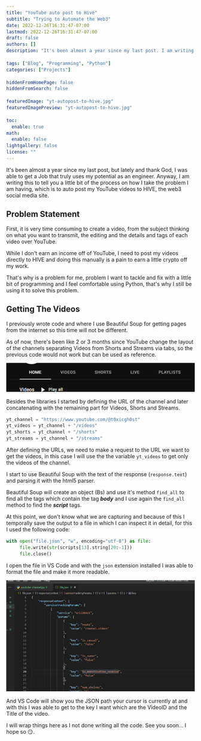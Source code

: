 ```yaml
---
title: "YouTube auto post to Hive"
subtitle: "Trying to Automate the Web3"
date: 2022-12-26T16:31:47-07:00
lastmod: 2022-12-26T16:31:47-07:00
draft: false
authors: []
description: "It's been almost a year since my last post. I am writing this to tell you a little bit of the process on how I take the problem I am having, which is to auto post my YouTube videos to HIVE, the web3 social media site."

tags: ["Blog", "Programming", "Python"]
categories: ["Projects"]

hiddenFromHomePage: false
hiddenFromSearch: false

featuredImage: "yt-autopost-to-hive.jpg"
featuredImagePreview: "yt-autopost-to-hive.jpg"

toc:
  enable: true
math:
  enable: false
lightgallery: false
license: ""
---
```


<!--more-->

It's been almost a year since my last post, but lately and thank God, I was able to get a Job that truly uses my potential as an engineer. Anyway, I am writing this to tell you a little bit of the process on how I take the problem I am having, which is to auto post my YouTube videos to HIVE, the web3 social media site.

## Problem Statement

First, it is very time consuming to create a video, from the subject thinking on what you want to transmit, the editing and the details and tags of each video over YouTube.

While I don't earn an income off of YouTube, I need to post my videos directly to HIVE and doing this manually is a pain to earn a little crypto off my work.

That's why is a problem for me, problem I want to tackle and fix with a little bit of programming and I feel comfortable using Python, that's why I still be using it to solve this problem.

## Getting The Videos

I previously wrote code and where I use Beautiful Soup for getting pages from the internet so this time will not be different.

As of now, there's been like 2 or 3 months since YouTube change the layout of the channels separating Videos from Shorts and Streams via tabs, so the previous code would not work but can be used as reference.

<img src="2022-12-26-20-04-23-image.png" style="zoom:100%;" />

Besides the libraries I started by defining the URL of the channel and later concatenating with the remaining part for Videos, Shorts and Streams.

```python
yt_channel = "https://www.youtube.com/@t0xicgh0st"
yt_videos = yt_channel + "/videos"
yt_shorts = yt_channel + "/shorts"
yt_streams = yt_channel + "/streams"
```

After defining the URLs, we need to make a request to the URL we want to get the videos, in this case I will use the the variable `yt_videos` to get only the videos of the channel.

I start to use Beautiful Soup with the text of the response (`response.text`) and parsing it with the html5 parser.

Beautiful Soup will create an object (Bs) and use it's method `find_all` to find all the tags which contain the tag ***body*** and I use again the `find_all` method to find the ***script*** tags.

At this point, we don't know what we are capturing and because of this I temporally save the output to a file in which I can inspect it in detail, for this I used the following code:

```python
with open("file.json", "w", encoding="utf-8") as file:
     file.write(str(scripts[13].string[20:-1]))
     file.close()
```

I open the file in VS Code and with the ```json``` extension installed I was able to format the file and make it more readable.

<img src="2022-12-26-21-00-20-image.png" style="zoom:100%;" />

And VS Code will show you the JSON path your cursor is currently at and with this I was able to get to the key I want which are the VideoID and the Title of the video.

I will wrap things here as I not done writing all the code. See you soon... I hope so 😏.